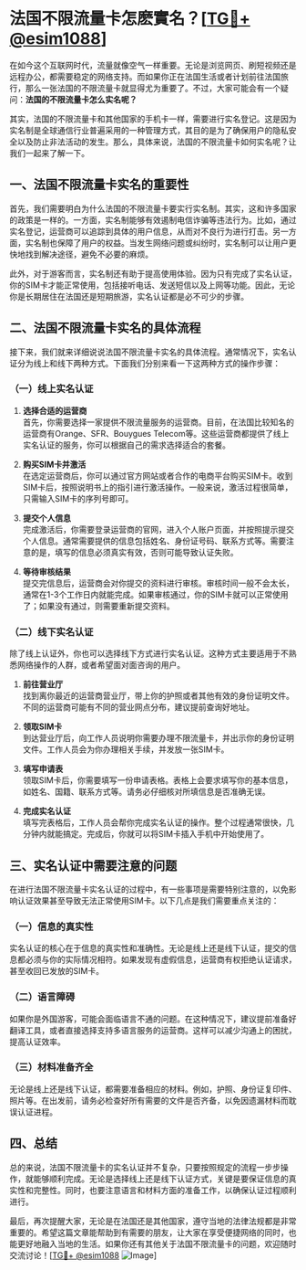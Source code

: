 # 法国不限流量卡怎麽實名？[[TG💪+ @esim1088](https://t.me/s/esim1088)]

在如今这个互联网时代，流量就像空气一样重要。无论是浏览网页、刷短视频还是远程办公，都需要稳定的网络支持。而如果你正在法国生活或者计划前往法国旅行，那么一张法国的不限流量卡就显得尤为重要了。不过，大家可能会有一个疑问：**法国的不限流量卡怎么实名呢？**

其实，法国的不限流量卡和其他国家的手机卡一样，需要进行实名登记。这是因为实名制是全球通信行业普遍采用的一种管理方式，其目的是为了确保用户的隐私安全以及防止非法活动的发生。那么，具体来说，法国的不限流量卡如何实名呢？让我们一起来了解一下。

## 一、法国不限流量卡实名的重要性

首先，我们需要明白为什么法国的不限流量卡要实行实名制。其实，这和许多国家的政策是一样的。一方面，实名制能够有效遏制电信诈骗等违法行为。比如，通过实名登记，运营商可以追踪到具体的用户信息，从而对不良行为进行打击。另一方面，实名制也保障了用户的权益。当发生网络问题或纠纷时，实名制可以让用户更快地找到解决途径，避免不必要的麻烦。

此外，对于游客而言，实名制还有助于提高使用体验。因为只有完成了实名认证，你的SIM卡才能正常使用，包括接听电话、发送短信以及上网等功能。因此，无论你是长期居住在法国还是短期旅游，实名认证都是必不可少的步骤。

## 二、法国不限流量卡实名的具体流程

接下来，我们就来详细说说法国不限流量卡实名的具体流程。通常情况下，实名认证分为线上和线下两种方式。下面我们分别来看一下这两种方式的操作步骤：

### （一）线上实名认证

1. **选择合适的运营商**  
   首先，你需要选择一家提供不限流量服务的运营商。目前，在法国比较知名的运营商有Orange、SFR、Bouygues Telecom等。这些运营商都提供了线上实名认证的服务，你可以根据自己的需求选择适合的套餐。

2. **购买SIM卡并激活**  
   在选定运营商后，你可以通过官方网站或者合作的电商平台购买SIM卡。收到SIM卡后，按照说明书上的指引进行激活操作。一般来说，激活过程很简单，只需输入SIM卡的序列号即可。

3. **提交个人信息**  
   完成激活后，你需要登录运营商的官网，进入个人账户页面，并按照提示提交个人信息。通常需要提供的信息包括姓名、身份证号码、联系方式等。需要注意的是，填写的信息必须真实有效，否则可能导致认证失败。

4. **等待审核结果**  
   提交完信息后，运营商会对你提交的资料进行审核。审核时间一般不会太长，通常在1-3个工作日内就能完成。如果审核通过，你的SIM卡就可以正常使用了；如果没有通过，则需要重新提交资料。

### （二）线下实名认证

除了线上认证外，你也可以选择线下方式进行实名认证。这种方式主要适用于不熟悉网络操作的人群，或者希望面对面咨询的用户。

1. **前往营业厅**  
   找到离你最近的运营商营业厅，带上你的护照或者其他有效的身份证明文件。不同的运营商可能有不同的营业网点分布，建议提前查询好地址。

2. **领取SIM卡**  
   到达营业厅后，向工作人员说明你需要办理不限流量卡，并出示你的身份证明文件。工作人员会为你办理相关手续，并发放一张SIM卡。

3. **填写申请表**  
   领取SIM卡后，你需要填写一份申请表格。表格上会要求填写你的基本信息，如姓名、国籍、联系方式等。请务必仔细核对所填信息是否准确无误。

4. **完成实名认证**  
   填写完表格后，工作人员会帮你完成实名认证的操作。整个过程通常很快，几分钟内就能搞定。完成后，你就可以将SIM卡插入手机中开始使用了。

## 三、实名认证中需要注意的问题

在进行法国不限流量卡实名认证的过程中，有一些事项是需要特别注意的，以免影响认证效果甚至导致无法正常使用SIM卡。以下几点是我们需要重点关注的：

### （一）信息的真实性

实名认证的核心在于信息的真实性和准确性。无论是线上还是线下认证，提交的信息都必须与你的实际情况相符。如果发现有虚假信息，运营商有权拒绝认证请求，甚至收回已发放的SIM卡。

### （二）语言障碍

如果你是外国游客，可能会面临语言不通的问题。在这种情况下，建议提前准备好翻译工具，或者直接选择支持多语言服务的运营商。这样可以减少沟通上的困扰，提高认证效率。

### （三）材料准备齐全

无论是线上还是线下认证，都需要准备相应的材料。例如，护照、身份证复印件、照片等。在出发前，请务必检查好所有需要的文件是否齐备，以免因遗漏材料而耽误认证进程。

## 四、总结

总的来说，法国不限流量卡的实名认证并不复杂，只要按照规定的流程一步步操作，就能够顺利完成。无论是选择线上还是线下认证方式，关键是要保证信息的真实性和完整性。同时，也要注意语言和材料方面的准备工作，以确保认证过程顺利进行。

最后，再次提醒大家，无论是在法国还是其他国家，遵守当地的法律法规都是非常重要的。希望这篇文章能帮助到有需要的朋友，让大家在享受便捷网络的同时，也能更好地融入当地的生活。如果你还有其他关于法国不限流量卡的问题，欢迎随时交流讨论！[[TG💪+ @esim1088](https://t.me/s/esim1088) ![Image](https://i.postimg.cc/4NQfJmqS/Snipaste-2025-05-13-00-14-12.png)]